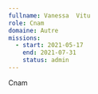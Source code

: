 ```yaml
---
fullname: Vanessa  Vitu
role: Cnam 
domaine: Autre
missions:
  - start: 2021-05-17
    end: 2021-07-31
    status: admin
---
```


Cnam
